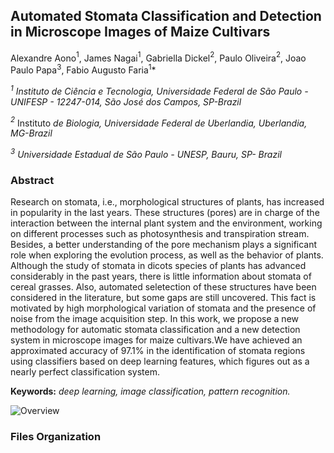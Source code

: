 ##     Automated Stomata Classification and Detection in Microscope Images of Maize Cultivars

Alexandre Aono$^{1}$, James Nagai$^{1}$, Gabriella Dickel$^{2}$, Paulo Oliveira$^{2}$, Joao Paulo Papa$^{3}$, Fabio Augusto Faria$^{1}$*

*$^{1}$ Instituto de Ciência e Tecnologia, Universidade Federal de São Paulo -  UNIFESP - 12247-014, São José dos Campos, SP-Brazil*

*$^{2}$* Instituto *de Biologia, Universidade Federal de Uberlandia, Uberlandia, MG-Brazil*

*$^{3}$* *Universidade Estadual de São Paulo - UNESP, Bauru, SP- Brazil*

### Abstract

<div style="text-align: justified">
        Research on stomata, i.e., morphological structures of plants, has increased in popularity in the last years. These structures (pores) are in charge of the interaction between the internal plant system and the environment, working on different processes such as photosynthesis and transpiration stream. Besides, a better understanding of the pore mechanism plays a significant role when exploring the evolution process, as well as the behavior of plants. Although the study of stomata in dicots species of plants has advanced considerably in the past years, there is little information about stomata of cereal grasses. Also, automated seletection of these structures have been considered in the literature, but some gaps are still uncovered. This fact is motivated by high morphological variation of stomata and the presence of noise from the image acquisition step. In this work, we propose a new methodology for automatic stomata classification and a new detection system in microscope images for maize cultivars.We have achieved an approximated accuracy of 97.1% in the identification of stomata regions using classifiers based on deep learning features, which figures out as a nearly perfect classification system.
</div>

**Keywords:** *deep learning, image classification, pattern recognition.* 

![Overview](/home/nagai/Documentos/Projects/stomata/pipeline.png)

### Files Organization

